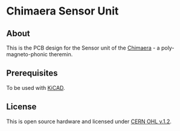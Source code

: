 # Chimaera Sensor Unit

## About
This is the PCB design for the Sensor unit of the [Chimaera](http://open-music-kontrollers.ch/chimaera/) - a poly-magneto-phonic theremin.

## Prerequisites
To be used with [KiCAD](http://www.kicad-pcb.org).

## License
This is open source hardware and licensed under [CERN OHL v.1.2](http://ohwr.org/cernohl).
